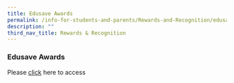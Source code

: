 ```yaml
---
title: Edusave Awards
permalink: /info-for-students-and-parents/Rewards-and-Recognition/edusave-awards/
description: ""
third_nav_title: Rewards & Recognition
---
```

### **Edusave Awards**

Please [click](https://www.moe.gov.sg/financial-matters/awards-scholarships/edusave-awards) here to access